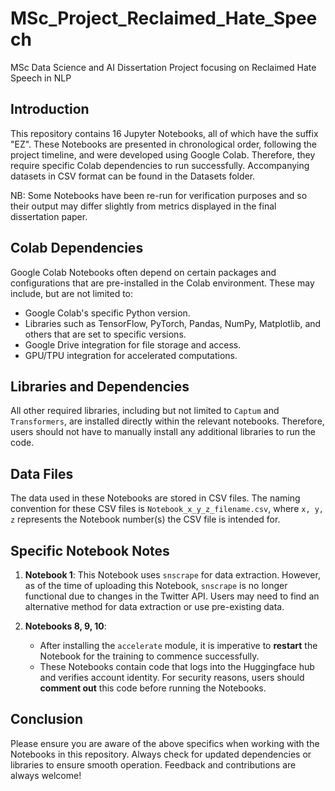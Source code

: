 # MSc_Project_Reclaimed_Hate_Speech
MSc Data Science and AI Dissertation Project focusing on Reclaimed Hate Speech in NLP

## Introduction

This repository contains 16 Jupyter Notebooks, all of which have the suffix "EZ". These Notebooks are presented in chronological order, following the project timeline, and were developed using Google Colab. Therefore, they require specific Colab dependencies to run successfully. Accompanying datasets in CSV format can be found in the Datasets folder.

NB: Some Notebooks have been re-run for verification purposes and so their output may differ slightly from metrics displayed in the final dissertation paper.

## Colab Dependencies
Google Colab Notebooks often depend on certain packages and configurations that are pre-installed in the Colab environment. These may include, but are not limited to:
- Google Colab's specific Python version.
- Libraries such as TensorFlow, PyTorch, Pandas, NumPy, Matplotlib, and others that are set to specific versions.
- Google Drive integration for file storage and access.
- GPU/TPU integration for accelerated computations.

## Libraries and Dependencies

All other required libraries, including but not limited to `Captum` and `Transformers`, are installed directly within the relevant notebooks. Therefore, users should not have to manually install any additional libraries to run the code.

## Data Files
The data used in these Notebooks are stored in CSV files. The naming convention for these CSV files is `Notebook_x_y_z_filename.csv`, where `x, y, z` represents the Notebook number(s) the CSV file is intended for.

## Specific Notebook Notes

1. **Notebook 1**: This Notebook uses `snscrape` for data extraction. However, as of the time of uploading this Notebook, `snscrape` is no longer functional due to changes in the Twitter API. Users may need to find an alternative method for data extraction or use pre-existing data.

2. **Notebooks 8, 9, 10**: 
    - After installing the `accelerate` module, it is imperative to **restart** the Notebook for the training to commence successfully.
    - These Notebooks contain code that logs into the Huggingface hub and verifies account identity. For security reasons, users should **comment out** this code before running the Notebooks.

## Conclusion

Please ensure you are aware of the above specifics when working with the Notebooks in this repository. Always check for updated dependencies or libraries to ensure smooth operation. Feedback and contributions are always welcome!
